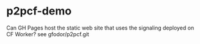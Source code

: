 # p2pcf-demo
Can GH Pages host the static web site that uses the signaling deployed on CF Worker? see gfodor/p2pcf.git
